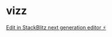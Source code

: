 # vizz

[Edit in StackBlitz next generation editor ⚡️](https://stackblitz.com/~/github.com/jgtolentino/vizz)